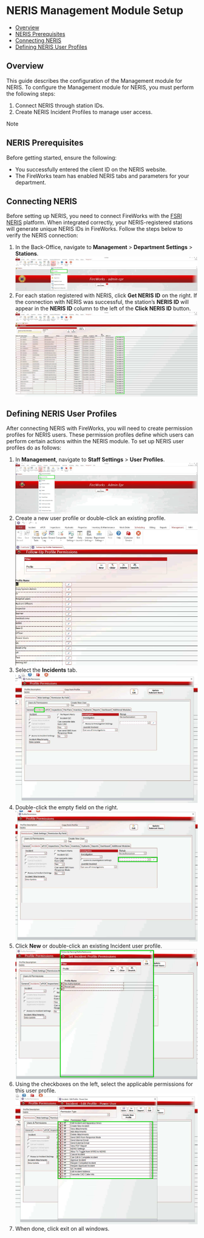 # NERIS Management Module Setup

- [Overview](#overview)
- [NERIS Prerequisites](#neris-prerequisites)
- [Connecting NERIS](#connecting-neris)
- [Defining NERIS User Profiles](#defining-neris-user-profiles)

## Overview

This guide describes the configuration of the Management module for NERIS. To configure the Management module for NERIS, you must perform the following steps:

1. Connect NERIS through station IDs.
2. Create NERIS Incident Profiles to manage user access.

> [!NOTE]
> ## NERIS Prerequisites
> Before getting started, ensure the following:
> - You successfully entered the client ID on the NERIS website.
> - The FireWorks team has enabled NERIS tabs and parameters for your department.

## Connecting NERIS

Before setting up NERIS, you need to connect FireWorks with the [FSRI NERIS](https://neris.fsri.org/) platform. When integrated correctly, your NERIS-registered stations will generate unique NERIS IDs in FireWorks. Follow the steps below to verify the NERIS connection:

1. In the Back-Office, navigate to **Management** \> **Department Settings** \> **Stations**.![station-settings](./attachments/image-20250507-184958.png)
2. For each station registered with NERIS, click **Get NERIS ID** on the right. If the connection with NERIS was successful, the station’s **NERIS ID** will appear in the **NERIS ID** column to the left of the **Click NERIS ID** button.![neris-id](./attachments/image-20250507-184606.png)

## Defining NERIS User Profiles

After connecting NERIS with FireWorks, you will need to create permission profiles for NERIS users. These permission profiles define which users can perform certain actions within the NERIS module. To set up NERIS user profiles do as follows:

1. In **Management**, navigate to **Staff Settings** \> **User Profiles**.![image-20250507-200303.png](./attachments/image-20250507-200303.png)
2. Create a new user profile or double-click an existing profile.![image-20250507-200400.png](./attachments/image-20250507-200400.png)
3. Select the **Incidents** tab.![image-20250507-200214.png](./attachments/image-20250507-200214.png)
4. Double-click the empty field on the right.![image-20250507-200116.png](./attachments/image-20250507-200116.png)
5. Click **New** or double-click an existing Incident user profile.![image-20250507-200537.png](./attachments/image-20250507-200537.png)
6. Using the checkboxes on the left, select the applicable permissions for this user profile.![image-20250507-200738.png](./attachments/image-20250507-200738.png)
7. When done, click exit on all windows.